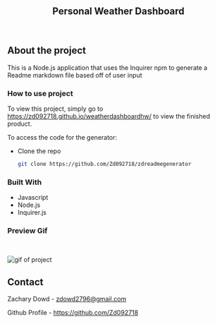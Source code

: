 <br>
<p align="center">
   <h2 align="center">Personal Weather Dashboard</h2>
</p>
<br>

## About the project
This is a Node.js application that uses the Inquirer npm to generate a Readme markdown file based off of user input

### How to use project

To view this project, simply go to https://zd092718.github.io/weatherdashboardhw/ to view the finished product. 

To access the code for the generator:

* Clone the repo

    ```sh
    git clone https://github.com/Zd092718/zdreadmegenerator
    ```

### Built With

* Javascript
* Node.js
* Inquirer.js

### Preview Gif
<br>

![gif of project](./project.gif)



## Contact

Zachary Dowd - zdowd2796@gmail.com

Github Profile - https://github.com/Zd092718
